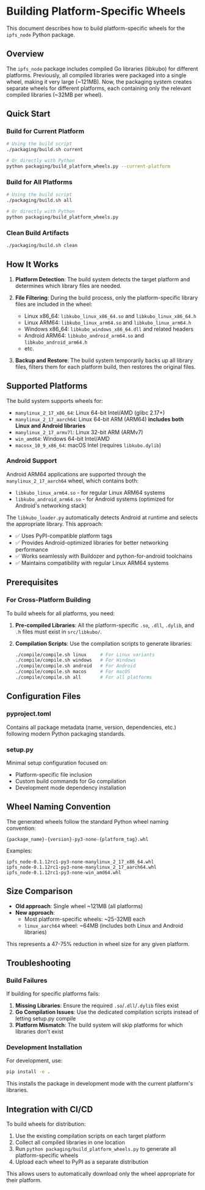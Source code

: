 # Building Platform-Specific Wheels

This document describes how to build platform-specific wheels for the `ipfs_node` Python package.

## Overview

The `ipfs_node` package includes compiled Go libraries (libkubo) for different platforms. Previously, all compiled libraries were packaged into a single wheel, making it very large (~121MB). Now, the packaging system creates separate wheels for different platforms, each containing only the relevant compiled libraries (~32MB per wheel).

## Quick Start

### Build for Current Platform
```bash
# Using the build script
./packaging/build.sh current

# Or directly with Python
python packaging/build_platform_wheels.py --current-platform
```

### Build for All Platforms
```bash
# Using the build script
./packaging/build.sh all

# Or directly with Python
python packaging/build_platform_wheels.py
```

### Clean Build Artifacts
```bash
./packaging/build.sh clean
```

## How It Works

1. **Platform Detection**: The build system detects the target platform and determines which library files are needed.

2. **File Filtering**: During the build process, only the platform-specific library files are included in the wheel:
   - Linux x86_64: `libkubo_linux_x86_64.so` and `libkubo_linux_x86_64.h`
   - Linux ARM64: `libkubo_linux_arm64.so` and `libkubo_linux_arm64.h`
   - Windows x86_64: `libkubo_windows_x86_64.dll` and related headers
   - Android ARM64: `libkubo_android_arm64.so` and `libkubo_android_arm64.h`
   - etc.

3. **Backup and Restore**: The build system temporarily backs up all library files, filters them for each platform build, then restores the original files.

## Supported Platforms

The build system supports wheels for:

- `manylinux_2_17_x86_64`: Linux 64-bit Intel/AMD (glibc 2.17+)
- `manylinux_2_17_aarch64`: Linux 64-bit ARM (ARM64) **includes both Linux and Android libraries**
- `manylinux_2_17_armv7l`: Linux 32-bit ARM (ARMv7)
- `win_amd64`: Windows 64-bit Intel/AMD
- `macosx_10_9_x86_64`: macOS Intel (requires `libkubo.dylib`)

### Android Support

Android ARM64 applications are supported through the `manylinux_2_17_aarch64` wheel, which contains both:
- `libkubo_linux_arm64.so` - for regular Linux ARM64 systems
- `libkubo_android_arm64.so` - for Android systems (optimized for Android's networking stack)

The `libkubo_loader.py` automatically detects Android at runtime and selects the appropriate library. This approach:
- ✅ Uses PyPI-compatible platform tags
- ✅ Provides Android-optimized libraries for better networking performance
- ✅ Works seamlessly with Buildozer and python-for-android toolchains
- ✅ Maintains compatibility with regular Linux ARM64 systems

## Prerequisites

### For Cross-Platform Building

To build wheels for all platforms, you need:

1. **Pre-compiled Libraries**: All the platform-specific `.so`, `.dll`, `.dylib`, and `.h` files must exist in `src/libkubo/`.

2. **Compilation Scripts**: Use the compilation scripts to generate libraries:
   ```bash
   ./compile/compile.sh linux     # For Linux variants
   ./compile/compile.sh windows   # For Windows
   ./compile/compile.sh android   # For Android
   ./compile/compile.sh macos     # For macOS
   ./compile/compile.sh all       # For all platforms
   ```

## Configuration Files

### pyproject.toml
Contains all package metadata (name, version, dependencies, etc.) following modern Python packaging standards.

### setup.py
Minimal setup configuration focused on:
- Platform-specific file inclusion
- Custom build commands for Go compilation
- Development mode dependency installation

## Wheel Naming Convention

The generated wheels follow the standard Python wheel naming convention:
```
{package_name}-{version}-py3-none-{platform_tag}.whl
```

Examples:
```
ipfs_node-0.1.12rc1-py3-none-manylinux_2_17_x86_64.whl
ipfs_node-0.1.12rc1-py3-none-manylinux_2_17_aarch64.whl
ipfs_node-0.1.12rc1-py3-none-win_amd64.whl
```

## Size Comparison

- **Old approach**: Single wheel ~121MB (all platforms)
- **New approach**:
  - Most platform-specific wheels: ~25-32MB each
  - `linux_aarch64` wheel: ~64MB (includes both Linux and Android libraries)

This represents a 47-75% reduction in wheel size for any given platform.

## Troubleshooting

### Build Failures

If building for specific platforms fails:

1. **Missing Libraries**: Ensure the required `.so`/`.dll`/`.dylib` files exist
2. **Go Compilation Issues**: Use the dedicated compilation scripts instead of letting setup.py compile
3. **Platform Mismatch**: The build system will skip platforms for which libraries don't exist

### Development Installation

For development, use:
```bash
pip install -e .
```

This installs the package in development mode with the current platform's libraries.

## Integration with CI/CD

To build wheels for distribution:

1. Use the existing compilation scripts on each target platform
2. Collect all compiled libraries in one location
3. Run `python packaging/build_platform_wheels.py` to generate all platform-specific wheels
4. Upload each wheel to PyPI as a separate distribution

This allows users to automatically download only the wheel appropriate for their platform.